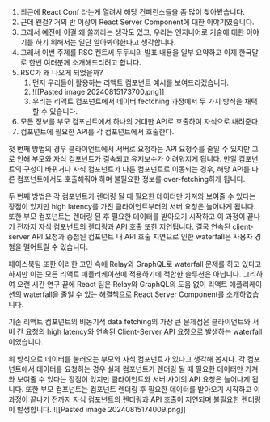 1. 최근에 React Conf 라는게 열려서 해당 컨퍼런스들을 좀 많이 찾아봤습니다.
2. 근데 왠걸? 거의 반 이상이 React Server Component에 대한 이야기였습니다.
3. 그래서 예전에 이걸 왜 쓸까라는 생각도 있고, 우리는 엔지니어로 기술에 대한 이야기를 하기 위해서는 일단 알아봐야한다고 생각합니다.
4. 그래서 이번 주제를 RSC 켄트씨 두두씨의 발표 내용을 일부 요약하고 이제 한국말로 한번 여러분께 소개해드리려고 합니다.
5. RSC가 왜 나오게 되었을까?
	1. 먼저 우리들이 활용하는 리액트 컴포넌트 예시를 보여드리겠습니다.
	2. ![[Pasted image 20240815173700.png]]
	3. 우리는 리액트 컴포넌트에서 데이터 fectching 과정에서 두 가지 방식을 채택할 수 있습니다.
1. 모든 정보를 부모 컴포넌트에서 하나의 거대한 API로 호출하여 자식으로 내려준다.
2. 컴포넌트에 필요한 API를 각 컴포넌트에서 호출한다.

첫 번째 방법의 경우 클라이언트에서 서버로 요청하는 API 요청수를 줄일 수 있지만 그로 인해 부모와 자식 컴포넌트가 결속되고 유지보수가 어려워지게 됩니다. 만일 컴포넌트의 구성이 바뀌거나 자식 컴포넌트가 다른 컴포넌트로 이동되는 경우, 해당 API를 다른 컴포넌트에서도 호출해줘야 하며 불필요한 정보를 over-fetching하게 됩니다.

두 번째 방법은 각 컴포넌트가 렌더링 될 때 필요한 데이터만 가져와 보여줄 수 있다는 장점이 있지만 high latency를 가진 클라이언트부터의 서버 요청은 늘어나게 됩니다. 또한 부모 컴포넌트는 렌더링 된 후 필요한 데이터를 받아오기 시작하고 이 과정이 끝나기 전까지 자식 컴포넌트의 렌더링과 API 호출 또한 지연됩니다. 결국 연속된 client-server API 요청과 중첩된 컴포넌트 내 API 호출 지연으로 인한 waterfall은 사용자 경험을 떨어트릴 수 있습니다.

페이스북팀 또한 이러한 고민 속에 Relay와 GraphQL로 waterfall 문제를 하고 있다고 하지만 이는 모든 리액트 애플리케이션에 적용하기에 적합한 솔루션은 아닙니다. 그리하여 오랜 시간 연구 끝에 React 팀은 Relay와 GraphQL의 도움 없이 리액트 애플리케이션의 waterfall을 줄일 수 있는 해결책으로 React Server Component를 소개하였습니다.

기존 리액트 컴포넌트의 비동기적 data fetching의 가장 큰 문제점은 클라이언트와 서버 간 요청의 high latency와 연속된 Client-Server API 요청으로 발생하는 waterfall이었습니다.

위 방식으로 데이터를 불러오는 부모와 자식 컴포넌트가 있다고 생각해 봅시다. 각 컴포넌트에서 데이터를 요청하는 경우 실제 컴포넌트가 렌더링 될 때 필요한 데이터만 가져와 보여줄 수 있다는 장점이 있지만 클라이언트와 서버 사이의 API 요청은 늘어나게 됩니다. 또한 부모 컴포넌트는 컴포넌트 렌더링 후 필요한 데이터를 받아오기 시작하고 이 과정이 끝나기 전까지 자식 컴포넌트의 렌더링과 API 호출이 지연되며 불필요한 렌더링이 발생합니다.
![[Pasted image 20240815174009.png]]






